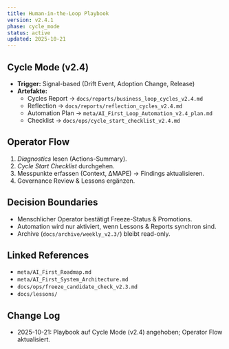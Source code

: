 ```yaml
---
title: Human-in-the-Loop Playbook
version: v2.4.1
phase: cycle_mode
status: active
updated: 2025-10-21
---
```


## Cycle Mode (v2.4)
- **Trigger:** Signal-based (Drift Event, Adoption Change, Release)
- **Artefakte:** 
  - Cycles Report → `docs/reports/business_loop_cycles_v2.4.md`
  - Reflection → `docs/reports/reflection_cycles_v2.4.md`
  - Automation Plan → `meta/AI_First_Loop_Automation_v2.4_plan.md`
  - Checklist → `docs/ops/cycle_start_checklist_v2.4.md`

## Operator Flow
1. *Diagnostics* lesen (Actions-Summary).
2. *Cycle Start Checklist* durchgehen.
3. Messpunkte erfassen (Context, ΔMAPE) → Findings aktualisieren.
4. Governance Review & Lessons ergänzen.

## Decision Boundaries
- Menschlicher Operator bestätigt Freeze-Status & Promotions.
- Automation wird nur aktiviert, wenn Lessons & Reports synchron sind.
- Archive (`docs/archive/weekly_v2.3/`) bleibt read-only.

## Linked References
- `meta/AI_First_Roadmap.md`
- `meta/AI_First_System_Architecture.md`
- `docs/ops/freeze_candidate_check_v2.3.md`
- `docs/lessons/`

## Change Log
- 2025-10-21: Playbook auf Cycle Mode (v2.4) angehoben; Operator Flow aktualisiert.
